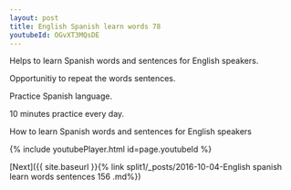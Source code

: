 ```yaml
---
layout: post
title: English Spanish learn words 78 
youtubeId: OGvXT3MQsDE
---
```

 
 
Helps to learn Spanish words and sentences for English speakers.

Opportunitiy to repeat the words sentences. 

Practice Spanish language. 
 
10 minutes practice every day. 
 
How to learn Spanish words and sentences for English speakers 
 
{% include youtubePlayer.html id=page.youtubeId %}
 
 
[Next]({{ site.baseurl }}{% link  split1/_posts/2016-10-04-English spanish learn words sentences 156 .md%})
 
